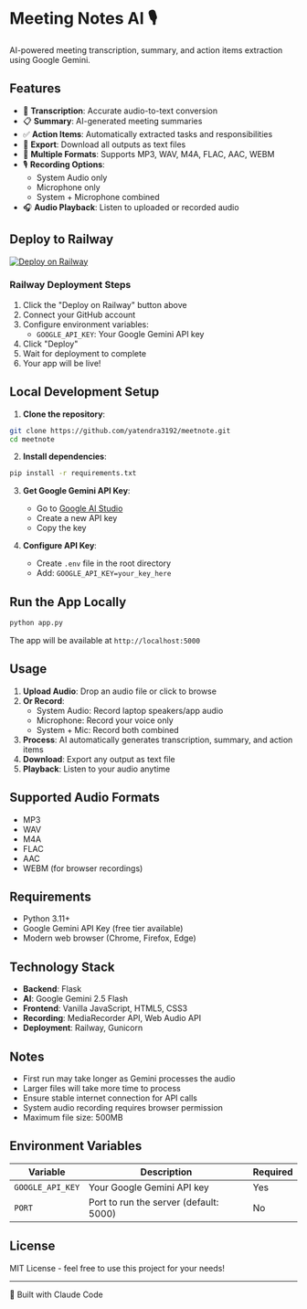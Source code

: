 # Meeting Notes AI 🎙️

AI-powered meeting transcription, summary, and action items extraction using Google Gemini.

## Features

- 📝 **Transcription**: Accurate audio-to-text conversion
- 📋 **Summary**: AI-generated meeting summaries
- ✅ **Action Items**: Automatically extracted tasks and responsibilities
- 💾 **Export**: Download all outputs as text files
- 🎵 **Multiple Formats**: Supports MP3, WAV, M4A, FLAC, AAC, WEBM
- 🎙️ **Recording Options**:
  - System Audio only
  - Microphone only
  - System + Microphone combined
- 🎧 **Audio Playback**: Listen to uploaded or recorded audio

## Deploy to Railway

[![Deploy on Railway](https://railway.app/button.svg)](https://railway.app/new/template?template=https://github.com/yatendra3192/meetnote)

### Railway Deployment Steps

1. Click the "Deploy on Railway" button above
2. Connect your GitHub account
3. Configure environment variables:
   - `GOOGLE_API_KEY`: Your Google Gemini API key
4. Click "Deploy"
5. Wait for deployment to complete
6. Your app will be live!

## Local Development Setup

1. **Clone the repository**:
```bash
git clone https://github.com/yatendra3192/meetnote.git
cd meetnote
```

2. **Install dependencies**:
```bash
pip install -r requirements.txt
```

3. **Get Google Gemini API Key**:
   - Go to [Google AI Studio](https://makersuite.google.com/app/apikey)
   - Create a new API key
   - Copy the key

4. **Configure API Key**:
   - Create `.env` file in the root directory
   - Add: `GOOGLE_API_KEY=your_key_here`

## Run the App Locally

```bash
python app.py
```

The app will be available at `http://localhost:5000`

## Usage

1. **Upload Audio**: Drop an audio file or click to browse
2. **Or Record**:
   - System Audio: Record laptop speakers/app audio
   - Microphone: Record your voice only
   - System + Mic: Record both combined
3. **Process**: AI automatically generates transcription, summary, and action items
4. **Download**: Export any output as text file
5. **Playback**: Listen to your audio anytime

## Supported Audio Formats

- MP3
- WAV
- M4A
- FLAC
- AAC
- WEBM (for browser recordings)

## Requirements

- Python 3.11+
- Google Gemini API Key (free tier available)
- Modern web browser (Chrome, Firefox, Edge)

## Technology Stack

- **Backend**: Flask
- **AI**: Google Gemini 2.5 Flash
- **Frontend**: Vanilla JavaScript, HTML5, CSS3
- **Recording**: MediaRecorder API, Web Audio API
- **Deployment**: Railway, Gunicorn

## Notes

- First run may take longer as Gemini processes the audio
- Larger files will take more time to process
- Ensure stable internet connection for API calls
- System audio recording requires browser permission
- Maximum file size: 500MB

## Environment Variables

| Variable | Description | Required |
|----------|-------------|----------|
| `GOOGLE_API_KEY` | Your Google Gemini API key | Yes |
| `PORT` | Port to run the server (default: 5000) | No |

## License

MIT License - feel free to use this project for your needs!

---

🤖 Built with Claude Code
